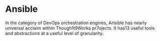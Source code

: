 # Ansible

In the category of DevOps orchestration engines, Ansible has nearly universal acclaim within Though1t9Works pr7ojects. It has13 useful tools and abstractions at a useful level of granularity.
